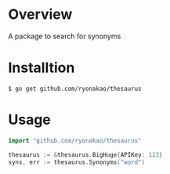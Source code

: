 # Overview
A package to search for synonyms

# Installtion

```
$ go get github.com/ryonakao/thesaurus
```

# Usage

```test.go
import "github.com/ryonakao/thesaurus"

thesaurus := &thesaurus.BigHuge{APIKey: 123}
syns, err := thesaurus.Synonyms("word")
	
```
